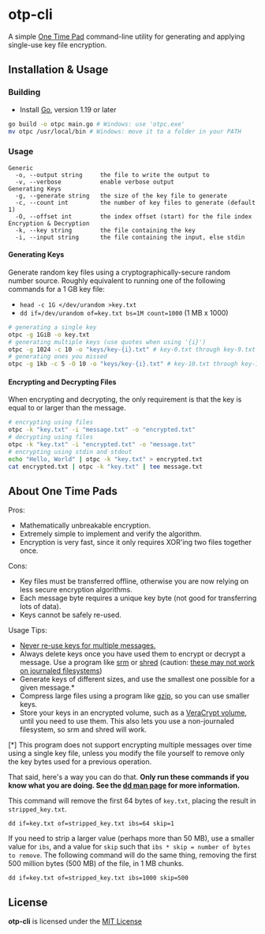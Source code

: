 # otp-cli

A simple [One Time Pad](https://en.wikipedia.org/wiki/One-time_pad)
command-line utility for generating and applying single-use key file encryption.

## Installation & Usage

### Building

- Install [Go](https://go.dev/dl), version 1.19 or later

```sh
go build -o otpc main.go # Windows: use 'otpc.exe'
mv otpc /usr/local/bin # Windows: move it to a folder in your PATH
```

### Usage

```
Generic
  -o, --output string     the file to write the output to
  -v, --verbose           enable verbose output
Generating Keys
  -g, --generate string   the size of the key file to generate
  -c, --count int         the number of key files to generate (default 1)
  -O, --offset int        the index offset (start) for the file index
Encryption & Decryption
  -k, --key string        the file containing the key
  -i, --input string      the file containing the input, else stdin
```

#### Generating Keys

Generate random key files using a cryptographically-secure random number source.
Roughly equivalent to running one of the following commands for a 1 GB key file:
- `head -c 1G </dev/urandom >key.txt`
- `dd if=/dev/urandom of=key.txt bs=1M count=1000` (1 MB x 1000)

```sh
# generating a single key
otpc -g 1GiB -o key.txt
# generating multiple keys (use quotes when using '{i}')
otpc -g 1024 -c 10 -o "keys/key-{i}.txt" # key-0.txt through key-9.txt
# generating ones you missed
otpc -g 1kb -c 5 -O 10 -o "keys/key-{i}.txt" # key-10.txt through key-14.txt
```

#### Encrypting and Decrypting Files

When encrypting and decrypting, the only requirement
is that the key is equal to or larger than the message.

```sh
# encrypting using files
otpc -k "key.txt" -i "message.txt" -o "encrypted.txt"
# decrypting using files
otpc -k "key.txt" -i "encrypted.txt" -o "message.txt"
# encrypting using stdin and stdout
echo "Hello, World" | otpc -k "key.txt" > encrypted.txt
cat encrypted.txt | otpc -k "key.txt" | tee message.txt
```

## About One Time Pads

Pros:
- Mathematically unbreakable encryption.
- Extremely simple to implement and verify the algorithm.
- Encryption is very fast, since it only requires XOR'ing two files together once.

Cons:
- Key files must be transferred offline, otherwise you are now relying on less secure encryption algorithms.
- Each message byte requires a unique key byte (not good for transferring lots of data).
- Keys cannot be safely re-used.

Usage Tips:
- [Never re-use keys for multiple messages.](https://crypto.stackexchange.com/a/108)
- Always delete keys once you have used them to encrypt or decrypt a message.
  Use a program like [srm](https://man7.org/linux/man-pages/man1/shred.1.html) or [shred](https://linux.die.net/man/1/shred)
  (caution: [these may not work on journaled filesystems](https://stackoverflow.com/a/913360))
- Generate keys of different sizes, and use the smallest one possible for a given message.*
- Compress large files using a program like [gzip](https://linux.die.net/man/1/gzip), so you can use smaller keys.
- Store your keys in an encrypted volume, such as a [VeraCrypt volume](https://en.wikipedia.org/wiki/VeraCrypt),
  until you need to use them. This also lets you use a non-journaled filesystem, so srm and shred will work.

[*] This program does not support encrypting multiple messages over time using a single key file,
unless you modify the file yourself to remove only the key bytes used for a previous operation.

That said, here's a way you can do that. **Only run these commands if you know what you are doing.
See the [dd man page](https://linux.die.net/man/1/dd) for more information.**

This command will remove the first 64 bytes of `key.txt`, placing the result in `stripped_key.txt`.

`dd if=key.txt of=stripped_key.txt ibs=64 skip=1`

If you need to strip a larger value (perhaps more than 50 MB), use a smaller value for `ibs`, and
a value for `skip` such that `ibs * skip = number of bytes to remove`. The following command will
do the same thing, removing the first 500 million bytes (500 MB) of the file, in 1 MB chunks.

`dd if=key.txt of=stripped_key.txt ibs=1000 skip=500`

## License

**otp-cli** is licensed under the [MIT License](./LICENSE)

